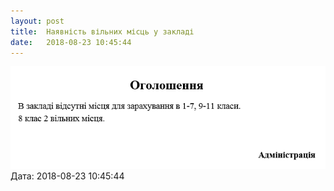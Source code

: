 ```yaml
---
layout: post
title:  Наявність вільних місць у закладі
date:   2018-08-23 10:45:44
---
```

![](/assets/tiger-1535010327.png)  
Дата: 2018-08-23 10:45:44